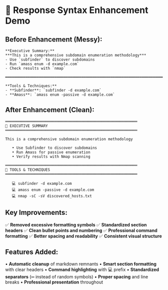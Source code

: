 # 🎯 Response Syntax Enhancement Demo

## Before Enhancement (Messy):

```
**Executive Summary:**
***This is a comprehensive subdomain enumeration methodology***
- Use `subfinder` to discover subdomains
- Run `amass enum -d example.com`
- Check results with `nmap`

━━━━━━━━━━━━━━━━━━━━━━━━━━━━━━━━━━━━━━━━━━━━━━━━━━━━━━━━━━━━━━━━━━━━━━━━━━━━━━━━━━━━━

**Tools & Techniques:**
- **Subfinder**: `subfinder -d example.com`
- **Amass**: `amass enum -passive -d example.com`
```

## After Enhancement (Clean):

```
═══════════════════════════════════════════════════════════
🎯 EXECUTIVE SUMMARY
═══════════════════════════════════════════════════════════

This is a comprehensive subdomain enumeration methodology

   • Use Subfinder to discover subdomains
   • Run Amass for passive enumeration
   • Verify results with Nmap scanning

═══════════════════════════════════════════════════════════
🎯 TOOLS & TECHNIQUES
═══════════════════════════════════════════════════════════

   💻 subfinder -d example.com
   💻 amass enum -passive -d example.com
   💻 nmap -sC -sV discovered_hosts.txt
```

## Key Improvements:

✅ **Removed excessive formatting symbols**
✅ **Standardized section headers** 
✅ **Clean bullet points and numbering**
✅ **Professional command formatting**
✅ **Better spacing and readability**
✅ **Consistent visual structure**

## Features Added:

• **Automatic cleanup** of markdown remnants
• **Smart section formatting** with clear headers
• **Command highlighting** with 💻 prefix
• **Standardized separators** (═ instead of random symbols)
• **Proper spacing** and line breaks
• **Professional presentation** throughout 